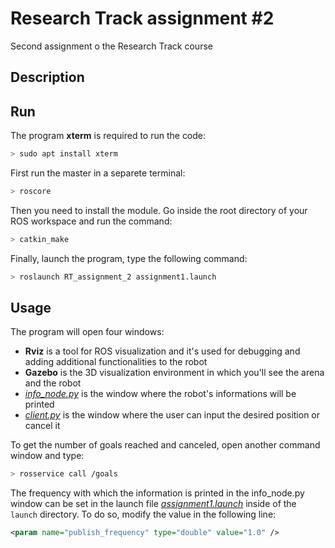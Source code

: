 # Research Track assignment #2
 Second assignment o the Research Track course

## Description

## Run

The program **xterm** is required to run the code:
```sh
> sudo apt install xterm
```

First run the master in a separete terminal:
```sh
> roscore
```

Then you need to install the module. Go inside the root directory of your ROS workspace and run the command:
```sh
> catkin_make
```

Finally, launch the program, type the following command:
```sh
> roslaunch RT_assignment_2 assignment1.launch
```

## Usage

The program will open four windows:
- **Rviz** is a tool for ROS visualization and it's used for debugging and adding additional functionalities to the robot
- **Gazebo** is the 3D visualization environment in which you'll see the arena and the robot
- [*info_node.py*](scripts/info_node.py) is the window where the robot's informations will be printed
- [*client.py*](scripts/client.py) is the window where the user can input the desired position or cancel it

To get the number of goals reached and canceled, open another command window and type:
```sh
> rosservice call /goals
```

The frequency with which the information is printed in the info_node.py window can be set in the launch file [*assignment1.launch*](launch/assignment1.launch) inside of the `launch` directory. To do so, modify the value in the following line:

```xml
<param name="publish_frequency" type="double" value="1.0" />
```